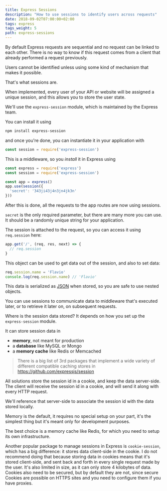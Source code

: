 ```yaml
---
title: Express Sessions
description: "How to use sessions to identify users across requests"
date: 2018-09-02T07:00:00+02:00
tags: express
tags_weight: 5
path: express-sessions
---
```


By default Express requests are sequential and no request can be linked to each other. There is no way to know if this request comes from a client that already performed a request previously.

Users cannot be identified unless using some kind of mechanism that makes it possible.

That's what sessions are.

When implemented, every user of your API or website will be assigned a unique session, and this allows you to store the user state.

We'll use the `express-session` module, which is maintained by the Express team.

You can install it using

```bash
npm install express-session
```

and once you're done, you can instantiate it in your application with

```js
const session = require('express-session')
```

This is a middleware, so you _install_ it in Express using

```js
const express = require('express')
const session = require('express-session')

const app = express()
app.use(session({
  'secret': '343ji43j4n3jn4jk3n'
}))
```

After this is done, all the requests to the app routes are now using sessions.

`secret` is the only required parameter, but there are many more you can use. It should be a randomly unique string for your application.

The session is attached to the request, so you can access it using `req.session` here:

```js
app.get('/', (req, res, next) => {
  // req.session
}
```

This object can be used to get data out of the session, and also to set data:

```js
req.session.name = 'Flavio'
console.log(req.session.name) // 'Flavio'
```

This data is serialized as [JSON](/json/) when stored, so you are safe to use nested objects.

You can use sessions to communicate data to middleware that's executed later, or to retrieve it later on, on subsequent requests.

Where is the session data stored? It depends on how you set up the `express-session` module.

It can store session data in

- **memory**, not meant for production
- a **database** like MySQL or Mongo
- a **memory cache** like Redis or Memcached

> There is a big list of 3rd packages that implement a wide variety of different compatible caching stores in <https://github.com/expressjs/session>

All solutions store the session id in a cookie, and keep the data server-side. The client will receive the session id in a cookie, and will send it along with every HTTP request.

We'll reference that server-side to associate the session id with the data stored locally.

Memory is the default, it requires no special setup on your part, it's the simplest thing but it's meant only for development purposes.

The best choice is a memory cache like Redis, for which you need to setup its own infrastructure.

Another popular package to manage sessions in Express is `cookie-session`, which has a big difference: it stores data client-side in the cookie. I do not recommend doing that because storing data in cookies means that it's stored client-side, and sent back and forth in every single request made by the user. It's also limited in size, as it can only store 4 kilobytes of data.
Cookies also need to be secured, but by default they are not, since secure Cookies are possible on HTTPS sites and you need to configure them if you have proxies.